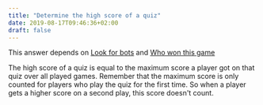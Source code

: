 ```yaml
---
title: "Determine the high score of a quiz"
date: 2019-08-17T09:46:36+02:00
draft: false
---
```


This answer depends on [Look for bots](/challenge/look_for_bots) and [Who won this game](/challenge/who_won_the_game)

The high score of a quiz is equal to the maximum score a player got on that quiz over all played games. Remember that the maximum score is only counted for players who play the quiz for the first time. So when a player gets a higher score on a second play, this score doesn't count.
